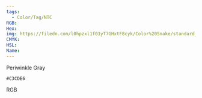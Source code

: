 ```yaml
---
tags:
  - Color/Tag/NTC
RGB:
Hex:
img: https://filedn.com/l0hpzxl1f01yT7GHxtF8cyk/Color%20Snake/standard_csv_to_svg//C3CDE6.svg
CMYK:
HSL:
Name:
---
```

Periwinkle Gray
```palette
#C3CDE6
```
RGB
